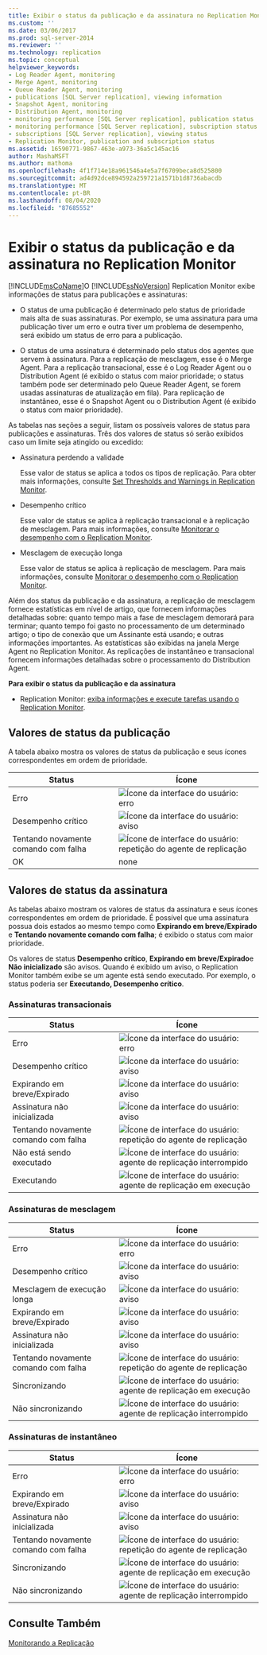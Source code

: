 ```yaml
---
title: Exibir o status da publicação e da assinatura no Replication Monitor | Microsoft Docs
ms.custom: ''
ms.date: 03/06/2017
ms.prod: sql-server-2014
ms.reviewer: ''
ms.technology: replication
ms.topic: conceptual
helpviewer_keywords:
- Log Reader Agent, monitoring
- Merge Agent, monitoring
- Queue Reader Agent, monitoring
- publications [SQL Server replication], viewing information
- Snapshot Agent, monitoring
- Distribution Agent, monitoring
- monitoring performance [SQL Server replication], publication status
- monitoring performance [SQL Server replication], subscription status
- subscriptions [SQL Server replication], viewing status
- Replication Monitor, publication and subscription status
ms.assetid: 16590771-9867-463e-a973-36a5c145ac16
author: MashaMSFT
ms.author: mathoma
ms.openlocfilehash: 4f1f714e18a961546a4e5a7f6709beca8d525800
ms.sourcegitcommit: ad4d92dce894592a259721a1571b1d8736abacdb
ms.translationtype: MT
ms.contentlocale: pt-BR
ms.lasthandoff: 08/04/2020
ms.locfileid: "87685552"
---
```

# <a name="view-publication-and-subscription-status-in-replication-monitor"></a>Exibir o status da publicação e da assinatura no Replication Monitor
  [!INCLUDE[msCoName](../../../includes/msconame-md.md)]O [!INCLUDE[ssNoVersion](../../../includes/ssnoversion-md.md)] Replication Monitor exibe informações de status para publicações e assinaturas:  
  
-   O status de uma publicação é determinado pelo status de prioridade mais alta de suas assinaturas. Por exemplo, se uma assinatura para uma publicação tiver um erro e outra tiver um problema de desempenho, será exibido um status de erro para a publicação.  
  
-   O status de uma assinatura é determinado pelo status dos agentes que servem à assinatura. Para a replicação de mesclagem, esse é o Merge Agent. Para a replicação transacional, esse é o Log Reader Agent ou o Distribution Agent (é exibido o status com maior prioridade; o status também pode ser determinado pelo Queue Reader Agent, se forem usadas assinaturas de atualização em fila). Para replicação de instantâneo, esse é o Snapshot Agent ou o Distribution Agent (é exibido o status com maior prioridade).  
  
 As tabelas nas seções a seguir, listam os possíveis valores de status para publicações e assinaturas. Três dos valores de status só serão exibidos caso um limite seja atingido ou excedido:  
  
-   Assinatura perdendo a validade  
  
     Esse valor de status se aplica a todos os tipos de replicação. Para obter mais informações, consulte [Set Thresholds and Warnings in Replication Monitor](set-thresholds-and-warnings-in-replication-monitor.md).  
  
-   Desempenho crítico  
  
     Esse valor de status se aplica à replicação transacional e à replicação de mesclagem. Para mais informações, consulte [Monitorar o desempenho com o Replication Monitor](monitor-performance-with-replication-monitor.md).  
  
-   Mesclagem de execução longa  
  
     Esse valor de status se aplica à replicação de mesclagem. Para mais informações, consulte [Monitorar o desempenho com o Replication Monitor](monitor-performance-with-replication-monitor.md).  
  
 Além dos status da publicação e da assinatura, a replicação de mesclagem fornece estatísticas em nível de artigo, que fornecem informações detalhadas sobre: quanto tempo mais a fase de mesclagem demorará para terminar; quanto tempo foi gasto no processamento de um determinado artigo; o tipo de conexão que um Assinante está usando; e outras informações importantes. As estatísticas são exibidas na janela Merge Agent no Replication Monitor. As replicações de instantâneo e transacional fornecem informações detalhadas sobre o processamento do Distribution Agent.  
  
 **Para exibir o status da publicação e da assinatura**  
  
-   Replication Monitor: [exiba informações e execute tarefas usando o Replication Monitor](view-information-and-perform-tasks-replication-monitor.md).
  
  
## <a name="publication-status-values"></a>Valores de status da publicação  
 A tabela abaixo mostra os valores de status da publicação e seus ícones correspondentes em ordem de prioridade.  
  
|Status|Ícone|  
|------------|----------|  
|Erro|![Ícone da interface do usuário: erro](../media/repl-icon-error.gif "Ícone da interface do usuário: erro")|  
|Desempenho crítico|![Ícone da interface do usuário: aviso](../media/repl-icon-warn.gif "Ícone da interface do usuário: aviso")|  
|Tentando novamente comando com falha|![Ícone de interface do usuário: repetição do agente de replicação](../media/repl-icon-retry.gif "Ícone de interface do usuário: repetição do agente de replicação")|  
|OK|none|  
  
## <a name="subscription-status-values"></a>Valores de status da assinatura  
 As tabelas abaixo mostram os valores de status da assinatura e seus ícones correspondentes em ordem de prioridade. É possível que uma assinatura possua dois estados ao mesmo tempo como **Expirando em breve/Expirado** e **Tentando novamente comando com falha**; é exibido o status com maior prioridade.  
  
 Os valores de status **Desempenho crítico**, **Expirando em breve/Expirado**e **Não inicializado** são avisos. Quando é exibido um aviso, o Replication Monitor também exibe se um agente está sendo executado. Por exemplo, o status poderia ser **Executando, Desempenho crítico**.  
  
### <a name="transactional-subscriptions"></a>Assinaturas transacionais  
  
|Status|Ícone|  
|------------|----------|  
|Erro|![Ícone da interface do usuário: erro](../media/repl-icon-error.gif "Ícone da interface do usuário: erro")|  
|Desempenho crítico|![Ícone da interface do usuário: aviso](../media/repl-icon-warn.gif "Ícone da interface do usuário: aviso")|  
|Expirando em breve/Expirado|![Ícone da interface do usuário: aviso](../media/repl-icon-warn.gif "Ícone da interface do usuário: aviso")|  
|Assinatura não inicializada|![Ícone da interface do usuário: aviso](../media/repl-icon-warn.gif "Ícone da interface do usuário: aviso")|  
|Tentando novamente comando com falha|![Ícone de interface do usuário: repetição do agente de replicação](../media/repl-icon-retry.gif "Ícone de interface do usuário: repetição do agente de replicação")|  
|Não está sendo executado|![Ícone de interface do usuário: agente de replicação interrompido](../media/repl-icon-stopped.gif "Ícone de interface do usuário: agente de replicação interrompido")|  
|Executando|![Ícone de interface do usuário: agente de replicação em execução](../media/repl-icon-running.gif "Ícone de interface do usuário: agente de replicação em execução")|  
  
### <a name="merge-subscriptions"></a>Assinaturas de mesclagem  
  
|Status|Ícone|  
|------------|----------|  
|Erro|![Ícone da interface do usuário: erro](../media/repl-icon-error.gif "Ícone da interface do usuário: erro")|  
|Desempenho crítico|![Ícone da interface do usuário: aviso](../media/repl-icon-warn.gif "Ícone da interface do usuário: aviso")|  
|Mesclagem de execução longa|![Ícone da interface do usuário: aviso](../media/repl-icon-warn.gif "Ícone da interface do usuário: aviso")|  
|Expirando em breve/Expirado|![Ícone da interface do usuário: aviso](../media/repl-icon-warn.gif "Ícone da interface do usuário: aviso")|  
|Assinatura não inicializada|![Ícone da interface do usuário: aviso](../media/repl-icon-warn.gif "Ícone da interface do usuário: aviso")|  
|Tentando novamente comando com falha|![Ícone de interface do usuário: repetição do agente de replicação](../media/repl-icon-retry.gif "Ícone de interface do usuário: repetição do agente de replicação")|  
|Sincronizando|![Ícone de interface do usuário: agente de replicação em execução](../media/repl-icon-running.gif "Ícone de interface do usuário: agente de replicação em execução")|  
|Não sincronizando|![Ícone de interface do usuário: agente de replicação interrompido](../media/repl-icon-stopped.gif "Ícone de interface do usuário: agente de replicação interrompido")|  
  
### <a name="snapshot-subscriptions"></a>Assinaturas de instantâneo  
  
|Status|Ícone|  
|------------|----------|  
|Erro|![Ícone da interface do usuário: erro](../media/repl-icon-error.gif "Ícone da interface do usuário: erro")|  
|Expirando em breve/Expirado|![Ícone da interface do usuário: aviso](../media/repl-icon-warn.gif "Ícone da interface do usuário: aviso")|  
|Assinatura não inicializada|![Ícone da interface do usuário: aviso](../media/repl-icon-warn.gif "Ícone da interface do usuário: aviso")|  
|Tentando novamente comando com falha|![Ícone de interface do usuário: repetição do agente de replicação](../media/repl-icon-retry.gif "Ícone de interface do usuário: repetição do agente de replicação")|  
|Sincronizando|![Ícone de interface do usuário: agente de replicação em execução](../media/repl-icon-running.gif "Ícone de interface do usuário: agente de replicação em execução")|  
|Não sincronizando|![Ícone de interface do usuário: agente de replicação interrompido](../media/repl-icon-stopped.gif "Ícone de interface do usuário: agente de replicação interrompido")|  
  
## <a name="see-also"></a>Consulte Também  
 [Monitorando a Replicação](../monitoring-replication.md)  
  
  
